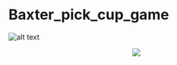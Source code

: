 # Baxter_pick_cup_game

![alt text](https://github.com/zhouyuan7/Baxter-project-3/blob/master/source/baxter_cover.jpg)

<p align="center">
<img src="https://github.com/zhouyuan7/Baxter_pick_cup_game/blob/master/pick_cup.gif"/>
</p>
